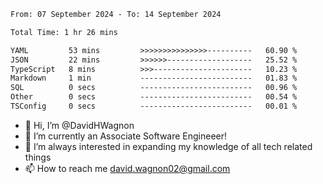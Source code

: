 <!--START_SECTION:waka-->

```txt
From: 07 September 2024 - To: 14 September 2024

Total Time: 1 hr 26 mins

YAML         53 mins         >>>>>>>>>>>>>>>----------   60.90 %
JSON         22 mins         >>>>>>-------------------   25.52 %
TypeScript   8 mins          >>>----------------------   10.23 %
Markdown     1 min           -------------------------   01.83 %
SQL          0 secs          -------------------------   00.96 %
Other        0 secs          -------------------------   00.54 %
TSConfig     0 secs          -------------------------   00.01 %
```

<!--END_SECTION:waka-->

- 👋 Hi, I’m @DavidHWagnon
- 👀 I’m currently an Associate Software Engineeer!
- 🌱 I’m always interested in expanding my knowledge of all tech related things
- 📫 How to reach me david.wagnon02@gmail.com

<!---
DavidHWagnon/DavidHWagnon is a ✨ special ✨ repository because its `README.md` (this file) appears on your GitHub profile.
You can click the Preview link to take a look at your changes.
--->
